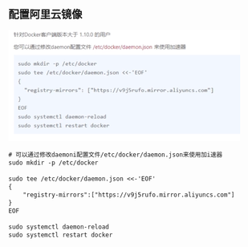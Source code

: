 ## 配置阿里云镜像

![image-20230702135527243](.\images\image-20230702135527243.png)

```shell
# 可以通过修改daemoni配置文件/etc/docker/daemon.json来使用加i速器
sudo mkdir -p /etc/docker

sudo tee /etc/docker/daemon.json <<-'EOF'
{
	"registry-mirrors":["https://v9j5rufo.mirror.aliyuncs.com"]
}
EOF

sudo systemctl daemon-reload
sudo systemctl restart docker
```

